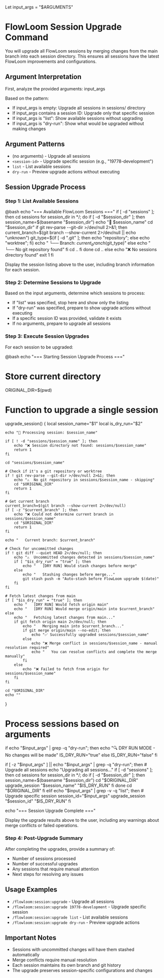 Let input_args = "$ARGUMENTS"

# FlowLoom Session Upgrade Command

You will upgrade all FlowLoom sessions by merging changes from the main branch into each session directory. This ensures all sessions have the latest FlowLoom improvements and configurations.

## Argument Interpretation
First, analyze the provided arguments: input_args

Based on the pattern:
- If input_args is empty: Upgrade all sessions in sessions/ directory
- If input_args contains a session ID: Upgrade only that specific session
- If input_args is "list": Show available sessions without upgrading
- If input_args is "dry-run": Show what would be upgraded without making changes

## Argument Patterns
- (no arguments) - Upgrade all sessions
- `<session-id>` - Upgrade specific session (e.g., "19778-development")
- `list` - List available sessions
- `dry-run` - Preview upgrade actions without executing

## Session Upgrade Process

### Step 1: List Available Sessions
@bash
echo "=== Available FlowLoom Sessions ==="
if [ -d "sessions" ]; then
    cd sessions
    for session_dir in */; do
        if [ -d "$session_dir" ]; then
            session_name=$(basename "$session_dir")
            echo "📁 $session_name"
            cd "$session_dir"
            if git rev-parse --git-dir >/dev/null 2>&1; then
                current_branch=$(git branch --show-current 2>/dev/null || echo "unknown")
                git_type=$(if [ -d ".git" ]; then echo "repository"; else echo "worktree"; fi)
                echo "   └── Branch: $current_branch ($git_type)"
            else
                echo "   └── No git repository found"
            fi
            cd ..
        fi
    done
    cd ..
else
    echo "❌ No sessions directory found"
    exit 1
fi

Display the session listing above to the user, including branch information for each session.

### Step 2: Determine Sessions to Upgrade
Based on the input arguments, determine which sessions to process:
- If "list" was specified, stop here and show only the listing
- If "dry-run" was specified, prepare to show upgrade actions without executing
- If a specific session ID was provided, validate it exists
- If no arguments, prepare to upgrade all sessions

### Step 3: Execute Session Upgrades
For each session to be upgraded:

@bash
echo "=== Starting Session Upgrade Process ==="

# Store current directory
ORIGINAL_DIR=$(pwd)

# Function to upgrade a single session
upgrade_session() {
    local session_name="$1"
    local is_dry_run="$2"
    
    echo "🔄 Processing session: $session_name"
    
    if [ ! -d "sessions/$session_name" ]; then
        echo "❌ Session directory not found: sessions/$session_name"
        return 1
    fi
    
    cd "sessions/$session_name"
    
    # Check if it's a git repository or worktree
    if ! git rev-parse --git-dir >/dev/null 2>&1; then
        echo "⚠️  No git repository in sessions/$session_name - skipping"
        cd "$ORIGINAL_DIR"
        return 1
    fi
    
    # Get current branch
    current_branch=$(git branch --show-current 2>/dev/null)
    if [ -z "$current_branch" ]; then
        echo "❌ Could not determine current branch in sessions/$session_name"
        cd "$ORIGINAL_DIR"
        return 1
    fi
    
    echo "   Current branch: $current_branch"
    
    # Check for uncommitted changes
    if ! git diff --quiet HEAD 2>/dev/null; then
        echo "⚠️  Uncommitted changes detected in sessions/$session_name"
        if [ "$is_dry_run" = "true" ]; then
            echo "   [DRY RUN] Would stash changes before merge"
        else
            echo "   Stashing changes before merge..."
            git stash push -m "Auto-stash before FlowLoom upgrade $(date)"
        fi
    fi
    
    # Fetch latest changes from main
    if [ "$is_dry_run" = "true" ]; then
        echo "   [DRY RUN] Would fetch origin main"
        echo "   [DRY RUN] Would merge origin/main into $current_branch"
    else
        echo "   Fetching latest changes from main..."
        if git fetch origin main 2>/dev/null; then
            echo "   Merging main into $current_branch..."
            if git merge origin/main --no-edit; then
                echo "✅ Successfully upgraded sessions/$session_name"
            else
                echo "❌ Merge conflict in sessions/$session_name - manual resolution required"
                echo "   You can resolve conflicts and complete the merge manually"
            fi
        else
            echo "❌ Failed to fetch from origin for sessions/$session_name"
        fi
    fi
    
    cd "$ORIGINAL_DIR"
    echo ""
}

# Process sessions based on arguments
if echo "$input_args" | grep -q "dry-run"; then
    echo "🔍 DRY RUN MODE - No changes will be made"
    IS_DRY_RUN="true"
else
    IS_DRY_RUN="false"
fi

if [ -z "$input_args" ] || echo "$input_args" | grep -q "dry-run"; then
    # Upgrade all sessions
    echo "Upgrading all sessions..."
    if [ -d "sessions" ]; then
        cd sessions
        for session_dir in */; do
            if [ -d "$session_dir" ]; then
                session_name=$(basename "$session_dir")
                cd "$ORIGINAL_DIR"
                upgrade_session "$session_name" "$IS_DRY_RUN"
            fi
        done
        cd "$ORIGINAL_DIR"
    fi
elif echo "$input_args" | grep -v -q "list"; then
    # Upgrade specific session
    session_id="$input_args"
    upgrade_session "$session_id" "$IS_DRY_RUN"
fi

echo "=== Session Upgrade Complete ==="

Display the upgrade results above to the user, including any warnings about merge conflicts or failed operations.

### Step 4: Post-Upgrade Summary
After completing the upgrades, provide a summary of:
- Number of sessions processed
- Number of successful upgrades
- Any sessions that require manual attention
- Next steps for resolving any issues

## Usage Examples
- `/flowloom:session:upgrade` - Upgrade all sessions
- `/flowloom:session:upgrade 19778-development` - Upgrade specific session
- `/flowloom:session:upgrade list` - List available sessions
- `/flowloom:session:upgrade dry-run` - Preview upgrade actions

## Important Notes
- Sessions with uncommitted changes will have them stashed automatically
- Merge conflicts require manual resolution
- Each session maintains its own branch and git history
- The upgrade preserves session-specific configurations and changes